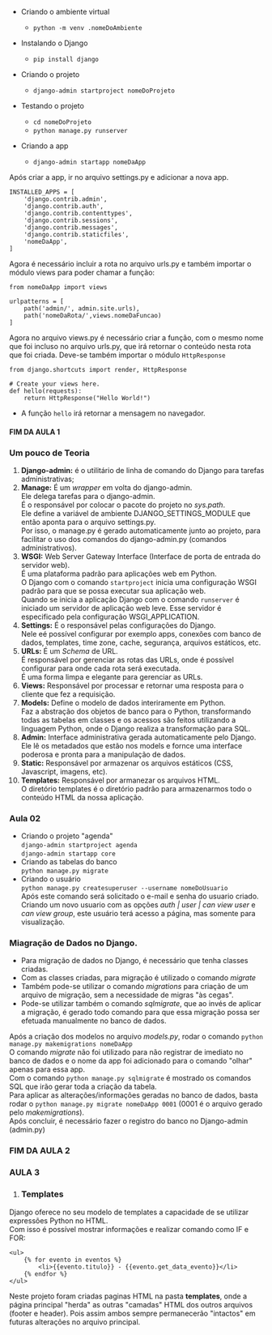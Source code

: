 - Criando o ambiente virtual

   *    `python -m venv .nomeDoAmbiente`

- Instalando o Django
    * `pip install django`

- Criando o projeto
    * `django-admin startproject nomeDoProjeto`

- Testando o projeto

    *  `cd nomeDoProjeto`
    *  `python manage.py runserver`

- Criando a app
    * `django-admin startapp nomeDaApp`

Após criar a app, ir no arquivo settings.py e adicionar a nova app.
``` 
INSTALLED_APPS = [
    'django.contrib.admin',
    'django.contrib.auth',
    'django.contrib.contenttypes',
    'django.contrib.sessions',
    'django.contrib.messages',
    'django.contrib.staticfiles',
    'nomeDaApp',
]
``` 

Agora é necessário incluir a rota no arquivo urls.py e também importar o módulo views para poder chamar a função:
```
from nomeDaApp import views

urlpatterns = [
    path('admin/', admin.site.urls),
    path('nomeDaRota/',views.nomeDaFuncao)
]
```

Agora no arquivo views.py é necessário criar a função, com o mesmo nome que foi incluso no arquivo urls.py, que irá retornar o conteúdo nesta rota que foi criada.
Deve-se também importar o módulo `HttpResponse`
```
from django.shortcuts import render, HttpResponse

# Create your views here.
def hello(requests):
    return HttpResponse("Hello World!")
```
- A função `hello` irá retornar a mensagem no navegador.

#### FIM DA AULA 1 ####

### Um pouco de Teoria
1. **Django-admin:** é o utilitário de linha de comando do Django para tarefas administrativas;
1. **Manage:** É um *wrapper* em volta do django-admin.    
Ele delega tarefas para o django-admin.    
É o responsável por colocar o pacote do projeto no *sys.path*.    
Ele define a variável de ambiente DJANGO_SETTINGS_MODULE que então aponta para o arquivo settings.py.    
Por isso, o manage.py é gerado automaticamente junto ao projeto, para facilitar o uso dos comandos do django-admin.py (comandos administrativos).
1. **WSGI:** Web Server Gateway Interface (Interface de porta de entrada do servidor web).    
É uma plataforma padrão para aplicações web em Python.    
O Django com o comando `startproject` inicia uma configuração WSGI padrão para que se possa executar sua aplicação web.    
Quando se inicia a aplicação Django com o comando `runserver` é iniciado um servidor de aplicação web leve. Esse servidor é especificado pela configuração WSGI_APPLICATION.    
1. **Settings:** É o responsável pelas configurações do Django.    
Nele eé possível configurar por exemplo apps, conexões com banco de dados, templates, time zone, cache, segurança, arquivos estáticos, etc.    
1. **URLs:** É um *Schema* de URL.   
É responsável por gerenciar as rotas das URLs, onde é possível configurar para onde cada rota será executada.    
É uma forma limpa e elegante para gerenciar as URLs.
1. **Views:** Responsável por processar e retornar uma resposta para o cliente que fez a requisição.
1. **Models:** Define o modelo de dados interiramente em Python.    
Faz a abstração dos objetos de banco para o Python, transformando todas as tabelas em classes e os acessos são feitos utilizando a linguagem Python, onde o Django realiza a transformação para SQL.
1. **Admin:** Interface administrativa gerada automaticamente pelo Django.    
Ele lê os metadados que estão nos models e fornce uma interface poderosa e pronta para a manipulação de dados.
1. **Static:** Responsável por armazenar os arquivos estáticos (CSS, Javascript, imagens, etc).
1. **Templates:** Responsável por armanezar os arquivos HTML.    
O diretório templates é o diretório padrão para armazenarmos todo o conteúdo HTML da nossa aplicação.

### Aula 02 ###
* Criando o projeto "agenda"    
`django-admin startproject agenda`    
`django-admin startapp core`    
* Criando as tabelas do banco    
`python manage.py migrate`    
* Criando o usuário    
`python manage.py createsuperuser --username nomeDoUsuario`    
Após este comando será solicitado o e-mail e senha do usuario criado.    
Criando um novo usuario com as opções *auth | user | can view user* e *can view group*, este usuário terá acesso a página, mas somente para visualização.      

### Miagração de Dados no Django.
- Para migração de dados no Django, é necessário que tenha classes criadas.
- Com as classes criadas, para migração é utilizado o comando *migrate*
- Também pode-se utilizar o comando *migrations* para criação de um arquivo de migração, sem a necessidade de migras "às cegas".
- Pode-se utilizar também o comando *sqlmigrate*, que ao invés de aplicar a migração, é gerado todo comando para que essa migração possa ser efetuada manualmente no banco de dados.    

Após a criação dos modelos no arquivo *models.py*, rodar o comando `python manage.py makemigrations nomeDaApp`    
O comando *migrate* não foi utilizado para não registrar de imediato no banco de dados e o nome da app foi adicionado para o comando "olhar" apenas para essa app.    
Com o comando `python manage.py sqlmigrate` é mostrado os comandos SQL que irão gerar toda a criação da tabela.    
Para aplicar as alterações/informações geradas no banco de dados, basta rodar o `python manage.py migrate nomeDaApp 0001`  (0001 é o arquivo gerado pelo *makemigrations*).    
Após concluir, é necessário fazer o registro do banco no Django-admin (admin.py)    
### FIM DA AULA 2 ###    

### AULA 3
1. ### Templates  
Django oferece no seu modelo de templates a capacidade de se utilizar expressões Python no HTML.    
Com isso é possível mostrar informações e realizar comando como IF e FOR:    
``` 
<ul>
    {% for evento in eventos %}
        <li>{{evento.titulo}} - {{evento.get_data_evento}}</li>     
    {% endfor %}
</ul>
```    
Neste projeto foram criadas paginas HTML na pasta **templates**, onde a página principal "herda" as outras "camadas" HTML dos outros arquivos (footer e header). Pois assim ambos sempre permanecerão "intactos" em futuras alterações no arquivo principal.

